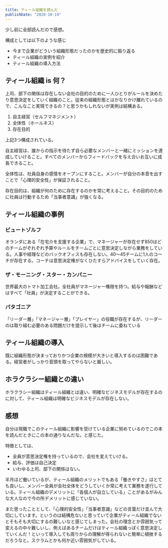 ```yaml
---
title: ティール組織を読んだ
publishDate: "2020-10-19"
---
```


少し前に全部読んだので感想。

構成としては以下のような感じ

- 今まで企業がどういう組織形態だったのかを歴史的に振り返る
- ティール組織の実例を紹介
- ティール組織の導入方法

## ティール組織 is 何？

上司、部下の関係は存在しない会社の目的のために一人ひとりがルールを決めたり意思決定をしていく組織のこと。従来の組織形態とはかなりかけ離れているので、こんなこと実現できるの？と思うかもしれないが実例は結構ある。

1. 自主経営（セルフマネジメント）
2. 全体性（ホールネス）
3. 存在目的

上記3つ構成されている。

自主経営は、誰からの指示を待たず自ら必要なメンバーと一緒にミッションを達成していけること。すべてのメンバーからフィードバックを与え合いお互いに成長できること。


全体性は、社員自身の感情をオープンにすること。メンバーが自分の本音を出すことで「心理的安全性」が保証されること。

存在目的は、組織が何のために存在するのかを常に考えること。その目的のために社員は行動するため「当事者意識」が強くなる。

## ティール組織の事例

### ビュートゾルフ

オランダにある「在宅介を支援する企業」で、マネージャーが存在せず850ほどのチームがぞれぞれ予算やルールをチームごとに意思決定しながら業務をしている。人事や経理などのバックオフィスも存在しない。40〜45チームに1人のコーチが存在する。コーチは意思決定権がなくひたすらアドバイスをしていく存在。

### ザ・モーニング・スター・カンパニー

世界最大のトマト加工会社。全社員がマネージャー権限を持つ。給与や報酬などはすべて「社員」が決定することができる。

### パタゴニア

「リーダー層」「マネージャー層」「プレイヤー」の役職が存在するが、リーダーのは取り組む必要のある問題だけを提示して後はチームに委ねている

## ティール組織の導入

既に組織形態が決まっておりかつ企業の規模が大きいと導入するのは困難である。経営者がしっかり音頭を取ってやらないと厳しい。

## ホラクラシー組織との違い

ホラクラシー組織はティール組織とは違い、明確なビジネスモデルが存在するのに対して、ティール組織は明確なビジネスモデルが存在しない。

## 感想

自分は現職でこのティール組織に影響を受けている企業に努めているのでこの本を読んだときにこの本の通りなんだな。と感じた。

特徴としては、

- 全員が意思決定権を持っているので、会社を変えていける。
- 給与、評価は自己決定
- いわゆる上司、部下の関係はない。

半月ほど働いているが、ティール組織のメリットでもある「働きやすさ」はとても良いし、メンバー全員が会社全体をどうしていくか常に考えて業務を遂行している。ティール組織のデメリットに「各個人が自立している」ことがあるがみんな大人なので今の所デメリットに感じていない。

また思ったこととして、「心理的安全性」「当事者意識」などの言葉だけ並んで大切にしています。というのは結構危ないと思っていて企業がティール組織でないとそもそも大切にするの難しいなと感じてしまった。会社の理念とか雰囲気って変えるの中々難しいし、例えばあるチームだけはティール組織っぽく意思決定していくんだ！といって導入しても周りからの理解が得られないと簡単に頓挫するだろうなと。スクラムとかも何か近い雰囲気がしている。

